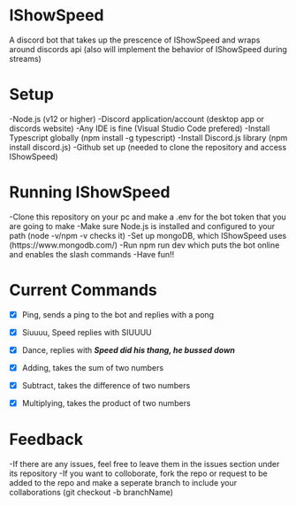 # IShowSpeed

A discord bot that takes up the prescence of IShowSpeed and wraps around discords api (also will implement the behavior of IShowSpeed during streams)

<h1>Setup</h1>
-Node.js (v12 or higher)
-Discord application/account (desktop app or discords website)
-Any IDE is fine (Visual Studio Code prefered)
-Install Typescript globally (npm install -g typescript)
-Install Discord.js library (npm install discord.js)
-Github set up (needed to clone the repository and access IShowSpeed)

<h1>Running IShowSpeed</h1>
-Clone this repository on your pc and make a .env for the bot token that you are going to make
-Make sure Node.js is installed and configured to your path (node -v/npm -v checks it)
-Set up mongoDB, which IShowSpeed uses (https://www.mongodb.com/)
-Run npm run dev which puts the bot online and enables the slash commands
-Have fun!!


<h1>Current Commands</h1>

- [X] Ping, sends a ping to the bot and replies with a pong
- [X] Siuuuu, Speed replies with SIUUUU
- [X] Dance, replies with ***Speed did his thang, he bussed down***
- [X] Adding, takes the sum of two numbers
- [X] Subtract, takes the difference of two numbers
- [X] Multiplying, takes the product of two numbers


<h1>Feedback</h1>
-If there are any issues, feel free to leave them in the issues section under its repository
-If you want to colloborate, fork the repo or request to be added to the repo and make a seperate branch to include your collaborations (git checkout -b branchName)